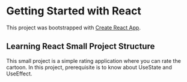 # Getting Started with React 

This project was bootstrapped with [Create React App](https://github.com/facebook/create-react-app).

## Learning React Small Project Structure
This small project is a simple rating application where you can rate the cartoon.
In this project, prerequisite is to know about UseState and UseEffect.

